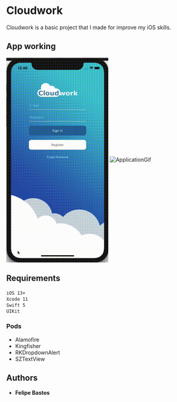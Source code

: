 # Cloudwork

Cloudwork is a basic project that I made for improve my iOS skills.

## App working
<img align="center" width="270" height="540" src="https://github.com/FelipeABastos/Cloudwork/blob/master/GifRegisterForgotPassword.gif"> ![ApplicationGif](https://github.com/FelipeABastos/Cloudwork/blob/master/gifApplication.gif)



## Requirements

```
iOS 13+
Xcode 11
Swift 5
UIKit
```

### Pods

* Alamofire
* Kingfisher
* RKDropdownAlert
* SZTextView

## Authors

* **Felipe Bastos** 


